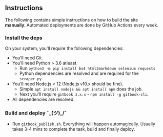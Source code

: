 ## Instructions

The following contains simple instructions on how to build the site **manually**. Automated deployments are done by GitHub Actions every week.

### Install the deps
On your system, you'll require the following dependencies:
- You'll need Git.
- You'll need Python > 3.6 atleast.
    - Run `python3 -m pip install bs4 html2markdown selenium requests`
    - Python dependencies are resolved and are required for the `scraper.py`.
- You'll need Node.js < 12 (Node.js v10.x should be fine).
    - Simple `apt install nodejs && apt install npm` does the job.
    - Next you'll require `gitbook 3.x.x` - `npm install -g gitbook-cli`.
- All dependencies are resolved.

### Build and deploy ¯\_(ツ)_/¯
- Run `gitbook_publish.sh`. Everything will happen automagically. Usually takes 3-4 mins to complete the task, build and finally deploy.